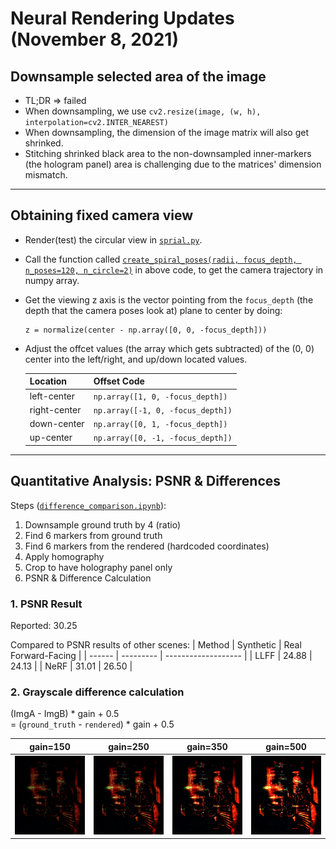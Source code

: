 # Neural Rendering Updates (November 8, 2021)
## Downsample selected area of the image
- TL;DR => failed
- When downsampling, we use `cv2.resize(image, (w, h), interpolation=cv2.INTER_NEAREST)`
- When downsampling, the dimension of the image matrix will also get shrinked.
- Stitching shrinked black area to the non-downsampled inner-markers (the hologram panel) area is challenging due to the matrices' dimension mismatch.
<hr/>

## Obtaining fixed camera view
- Render(test) the circular view in [`sprial.py`](https://github.com/ActiveVisionLab/nerfmm/blob/main/tasks/any_folder/spiral.py#L180).
- Call the function called [`create_spiral_poses(radii, focus_depth, n_poses=120, n_circle=2)`](https://github.com/ActiveVisionLab/nerfmm/blob/dfa552bf4c2967d11dcd2ea8462fda2cbc96c4df/utils/pose_utils.py#L77) in above code, to get the camera trajectory in numpy array.
- Get the viewing z axis is the vector pointing from the `focus_depth` (the depth that the camera poses look at) plane to center by doing:
    ```
    z = normalize(center - np.array([0, 0, -focus_depth]))
    ```
- Adjust the offcet values (the array which gets subtracted) of the (0, 0) center into the left/right, and up/down located values.

    | Location     | Offset Code                       |
    | ------------ | --------------------------------- |
    | left-center  | `np.array([1, 0, -focus_depth])`  |
    | right-center | `np.array([-1, 0, -focus_depth])` |
    | down-center  | `np.array([0, 1, -focus_depth])`  |
    | up-center    | `np.array([0, -1, -focus_depth])` |
<hr/>

## Quantitative Analysis: PSNR & Differences
Steps ([`difference_comparison.ipynb`](../quantitative_measures/difference_comparison.ipynb)):
1. Downsample ground truth by 4 (ratio)
2. Find 6 markers from ground truth
3. Find 6 markers from the rendered (hardcoded coordinates)
4. Apply homography
5. Crop to have holography panel only
6. PSNR & Difference Calculation

### 1. PSNR Result
Reported: 30.25

Compared to PSNR results of other scenes:
| Method | Synthetic | Real Forward-Facing |
| ------ | --------- | ------------------- |
| LLFF   | 24.88     | 24.13               |
| NeRF   | 31.01     | 26.50               |

### 2. Grayscale difference calculation
(ImgA - ImgB) * gain + 0.5<br>
= (`ground_truth` - `rendered`) * gain + 0.5

| gain=150                                           | gain=250                                           | gain=350                                           | gain=500                                           |
| -------------------------------------------------- | -------------------------------------------------- | -------------------------------------------------- | -------------------------------------------------- |
| ![](../quantitative_measures/example/gain_150.png) | ![](../quantitative_measures/example/gain_250.png) | ![](../quantitative_measures/example/gain_350.png) | ![](../quantitative_measures/example/gain_500.png) |